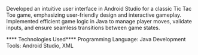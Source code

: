 Developed an intuitive user interface in Android Studio for a classic Tic Tac Toe game, emphasizing user-friendly design and interactive gameplay.
Implemented efficient game logic in Java to manage player moves, validate inputs, and ensure seamless transitions between game states.

**** Technologies Used****
Programming Language: Java
Development Tools: Android Studio, XML

